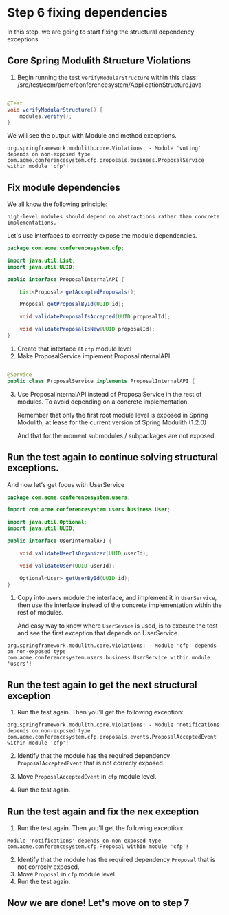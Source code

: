# Step 6 fixing dependencies

In this step, we are going to start fixing the structural dependency exceptions.

## Core Spring Modulith Structure Violations

1. Begin running the test `verifyModularStructure` within this class:
   /src/test/com/acme/conferencesystem/ApplicationStructure.java

```java

@Test
void verifyModularStructure() {
    modules.verify();
}
```

We will see the output with Module and method exceptions.

```text
org.springframework.modulith.core.Violations: - Module 'voting' depends on non-exposed type com.acme.conferencesystem.cfp.proposals.business.ProposalService within module 'cfp'!
```

## Fix module dependencies

We all know the following principle:

```text
high-level modules should depend on abstractions rather than concrete
implementations.
```

Let's use interfaces to correctly expose the module dependencies.

```java
package com.acme.conferencesystem.cfp;

import java.util.List;
import java.util.UUID;

public interface ProposalInternalAPI {

    List<Proposal> getAcceptedProposals();

    Proposal getProposalById(UUID id);

    void validateProposalIsAccepted(UUID proposalId);

    void validateProposalIsNew(UUID proposalId);
}

```

1. Create that interface at `cfp` module level
2. Make ProposalService implement ProposalInternalAPI.

```java

@Service
public class ProposalService implements ProposalInternalAPI {
```

3. Use ProposalInternalAPI instead of ProposalService in the rest of modules.
   To avoid depending on a concrete implementation.

   Remember that only the first root module level is exposed in Spring
   Modulith, at lease for the current version of Spring Modulith (1.2.0)

   And that for the moment submodules / subpackages are not exposed.

## Run the test again to continue solving structural exceptions.

And now let's get focus with UserService

```java
package com.acme.conferencesystem.users;

import com.acme.conferencesystem.users.business.User;

import java.util.Optional;
import java.util.UUID;

public interface UserInternalAPI {

    void validateUserIsOrganizer(UUID userId);

    void validateUser(UUID userId);

    Optional<User> getUserById(UUID id);
}

```

1. Copy into `users` module the interface, and implement it in
   `UserService`, then use the interface instead of the concrete
   implementation
   within the rest of modules.

   And easy way to know where `UserSevice` is used, is to execute the test and
   see the first exception that depends on UserService.

```text
org.springframework.modulith.core.Violations: - Module 'cfp' depends on non-exposed type com.acme.conferencesystem.users.business.UserService within module 'users'!
```

## Run the test again to get the next structural exception

1. Run the test again. Then you'll get the following exception:

```text
org.springframework.modulith.core.Violations: - Module 'notifications' depends on non-exposed type com.acme.conferencesystem.cfp.proposals.events.ProposalAcceptedEvent within module 'cfp'!
```

2. Identify that the module has the required dependency
   `ProposalAcceptedEvent` that is not correcly exposed.

3. Move `ProposalAcceptedEvent` in `cfp` module level.

4. Run the test again.

## Run the test again and fix the nex exception

1. Run the test again. Then you'll get the following exception:

```text
Module 'notifications' depends on non-exposed type com.acme.conferencesystem.cfp.Proposal within module 'cfp'!
```

2. Identify that the module has the required dependency
   `Proposal` that is not correcly exposed.
3. Move `Proposal` in `cfp` module level.
4. Run the test again.

## Now we are done! Let's move on to step 7
